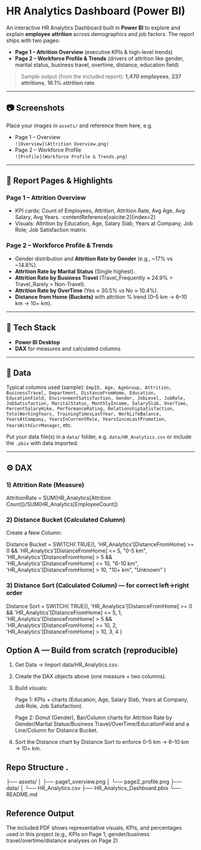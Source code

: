 # HR Analytics Dashboard (Power BI)

An interactive HR Analytics Dashboard built in **Power BI** to explore and explain **employee attrition** across demographics and job factors. The report ships with two pages:

- **Page 1 – Attrition Overview** (executive KPIs & high-level trends)
- **Page 2 – Workforce Profile & Trends** (drivers of attrition like gender, marital status, business travel, overtime, distance, education field)

> Sample output (from the included report): **1,470 employees**, **237 attritions**, **16.1% attrition rate**.

---

## 📷 Screenshots

Place your images in `assets/` and reference them here, e.g.

- Page 1 – Overview  
  `![Overview](Attrition Overview.png)`
- Page 2 – Workforce Profile  
  `![Profile](Workforce Profile & Trends.png)`

---

## 🧭 Report Pages & Highlights

### Page 1 – Attrition Overview
- KPI cards: Count of Employees, Attrition, Attrition Rate, Avg Age, Avg Salary, Avg Years. :contentReference[oaicite:2]{index=2}
- Visuals: Attrition by Education, Age, Salary Slab, Years at Company, Job Role; Job Satisfaction matrix.

### Page 2 – Workforce Profile & Trends
- Gender distribution and **Attrition Rate by Gender** (e.g., ~17% vs ~14.8%).
- **Attrition Rate by Marital Status** (Single highest). 
- **Attrition Rate by Business Travel** (Travel_Frequently ≈ 24.9% > Travel_Rarely > Non-Travel).
- **Attrition Rate by OverTime** (Yes ≈ 30.5% vs No ≈ 10.4%).
- **Distance from Home (Buckets)** with attrition % trend (0–5 km → 6–10 km → 10+ km). 

---

## 🧰 Tech Stack

- **Power BI Desktop**
- **DAX** for measures and calculated columns

---

## 📂 Data

Typical columns used (sample): `EmpID, Age, AgeGroup, Attrition, BusinessTravel, Department, DistanceFromHome, Education, EducationField, EnvironmentSatisfaction, Gender, JobLevel, JobRole, JobSatisfaction, MaritalStatus, MonthlyIncome, SalarySlab, OverTime, PercentSalaryHike, PerformanceRating, RelationshipSatisfaction, TotalWorkingYears, TrainingTimesLastYear, WorkLifeBalance, YearsAtCompany, YearsInCurrentRole, YearsSinceLastPromotion, YearsWithCurrManager`, etc.

Put your data file(s) in a `data/` folder, e.g. `data/HR_Analytics.csv` or include the `.pbix` with data imported.

---

## ⚙️ DAX 

### 1) Attrition Rate (Measure)
AttritionRate = SUM(HR_Analytics[Attrition Count])/SUM(HR_Analytics[EmployeeCount])

### 2) Distance Bucket (Calculated Column)

Create a New Column:

Distance Bucket = 
SWITCH(
    TRUE(),
    'HR_Analytics'[DistanceFromHome] >= 0 && 'HR_Analytics'[DistanceFromHome] <= 5, "0-5 km",
    'HR_Analytics'[DistanceFromHome] > 5 && 'HR_Analytics'[DistanceFromHome] <= 10, "6-10 km",
    'HR_Analytics'[DistanceFromHome] > 10, "10+ km",
    "Unknown"
)

### 3) Distance Sort (Calculated Column) — for correct left→right order
Distance Sort = 
SWITCH(
    TRUE(),
    'HR_Analytics'[DistanceFromHome] >= 0 && 'HR_Analytics'[DistanceFromHome] <= 5, 1,
    'HR_Analytics'[DistanceFromHome] > 5 && 'HR_Analytics'[DistanceFromHome] <= 10, 2,
    'HR_Analytics'[DistanceFromHome] > 10, 3,
    4
)

## Option A — Build from scratch (reproducible)

1. Get Data → Import data/HR_Analytics.csv.

2. Create the DAX objects above (one measure + two columns).

3. Build visuals:

    Page 1: KPIs + charts (Education, Age, Salary Slab, Years at Company, Job Role, Job Satisfaction). 

    Page 2: Donut (Gender), Bar/Column charts for Attrition Rate by Gender/Marital Status/Business Travel/OverTime/EducationField and a Line/Column for Distance Bucket. 

4. Sort the Distance chart by Distance Sort to enforce 0–5 km → 6–10 km → 10+ km.

 ## Repo Structure  .
├── assets/
│   ├── page1_overview.png
│   └── page2_profile.png
├── data/
│   └── HR_Analytics.csv
├── HR_Analytics_Dashboard.pbix
└── README.md

## Reference Output

The included PDF shows representative visuals, KPIs, and percentages used in this project (e.g., KPIs on Page 1; gender/business travel/overtime/distance analyses on Page 2)
